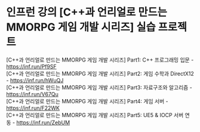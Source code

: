 # 인프런 강의 [C++과 언리얼로 만드는 MMORPG 게임 개발 시리즈] 실습 프로젝트

[C++과 언리얼로 만드는 MMORPG 게임 개발 시리즈] Part1: C++ 프로그래밍 입문 - https://inf.run/Pf9SF
<br>
[C++과 언리얼로 만드는 MMORPG 게임 개발 시리즈] Part2: 게임 수학과 DirectX12 - https://inf.run/hWuQJ
<br>
[C++과 언리얼로 만드는 MMORPG 게임 개발 시리즈] Part3: 자료구조와 알고리즘 - https://inf.run/V67Qu
<br>
[C++과 언리얼로 만드는 MMORPG 게임 개발 시리즈] Part4: 게임 서버 - https://inf.run/F22WK
<br>
[C++과 언리얼로 만드는 MMORPG 게임 개발 시리즈] Part5: UE5 & IOCP 서버 연동 - https://inf.run/ZebUM
